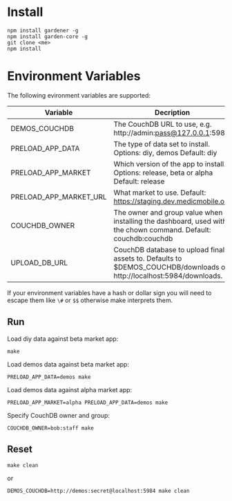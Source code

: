 
# Install

```
npm install gardener -g
npm install garden-core -g
git clone <me>
npm install
```

# Environment Variables

The following evironment variables are supported:

| Variable           | Decription
| ------------------ | ------------- 
| DEMOS_COUCHDB      | The CouchDB URL to use, e.g. http://admin:pass@127.0.0.1:5984
| PRELOAD_APP_DATA   | The type of data set to install. Options: diy, demos Default: diy
| PRELOAD_APP_MARKET | Which version of the app to install. Options: release, beta or alpha Default: release
| PRELOAD_APP_MARKET_URL | What market to use. Default: https://staging.dev.medicmobile.org
| COUCHDB_OWNER      | The owner and group value when installing the dashboard, used with the chown command. Default: couchdb:couchdb
| UPLOAD_DB_URL      | CouchDB database to upload final assets to. Defaults to $DEMOS_COUCHDB/downloads or http://localhost:5984/downloads.

If your environment variables have a hash or dollar sign you will need to
escape them like `\#` or `$$` otherwise make interprets them.

## Run


Load diy data against beta market app:

```
make
```

Load demos data against beta market app:

```
PRELOAD_APP_DATA=demos make
```

Load demos data against alpha market app:

```
PRELOAD_APP_MARKET=alpha PRELOAD_APP_DATA=demos make
```

Specify CouchDB owner and group:

```
COUCHDB_OWNER=bob:staff make
```

## Reset

```
make clean
```

or

```
DEMOS_COUCHDB=http://demos:secret@localhost:5984 make clean
```
